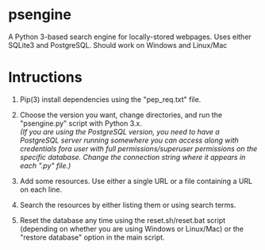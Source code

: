 # psengine
A Python 3-based search engine for locally-stored webpages. Uses either SQLite3 and PostgreSQL. Should work on Windows and Linux/Mac 

# Intructions  
1. Pip(3) install dependencies using the "pep_req.txt" file.
2. Choose the version you want, change directories, and run the "psengine.py" script with Python 3.x.  
*(If you are using the PostgreSQL version, you need to have a PostgreSQL server running somewhere you can access along with credentials fora user with full permissions/superuser permissions on the specific database. Change the connection string where it appears in each ".py" file.)*  

3. Add some resources. Use either a single URL or a file containing a URL on each line.  
4. Search the resources by either listing them or using search terms.   
5. Reset the database any time using the reset.sh/reset.bat script (depending on whether you are using Windows or Linux/Mac) or the "restore database" option in the main script.  
